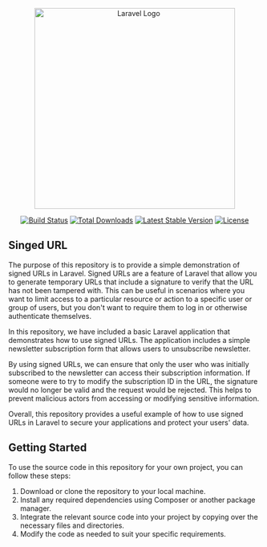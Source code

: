 <p align="center"><a href="https://laravel.com" target="_blank"><img src="https://raw.githubusercontent.com/laravel/art/master/logo-lockup/5%20SVG/2%20CMYK/1%20Full%20Color/laravel-logolockup-cmyk-red.svg" width="400" alt="Laravel Logo"></a></p>

<p align="center">
<a href="https://github.com/laravel/framework/actions"><img src="https://github.com/laravel/framework/workflows/tests/badge.svg" alt="Build Status"></a>
<a href="https://packagist.org/packages/laravel/framework"><img src="https://img.shields.io/packagist/dt/laravel/framework" alt="Total Downloads"></a>
<a href="https://packagist.org/packages/laravel/framework"><img src="https://img.shields.io/packagist/v/laravel/framework" alt="Latest Stable Version"></a>
<a href="https://packagist.org/packages/laravel/framework"><img src="https://img.shields.io/packagist/l/laravel/framework" alt="License"></a>
</p>

## Singed URL

The purpose of this repository is to provide a simple demonstration of signed URLs in Laravel. Signed URLs are a feature of Laravel that allow you to generate temporary URLs that include a signature to verify that the URL has not been tampered with. This can be useful in scenarios where you want to limit access to a particular resource or action to a specific user or group of users, but you don't want to require them to log in or otherwise authenticate themselves.

In this repository, we have included a basic Laravel application that demonstrates how to use signed URLs. The application includes a simple newsletter subscription form that allows users to unsubscribe newsletter.

By using signed URLs, we can ensure that only the user who was initially subscribed to the newsletter can access their subscription information. If someone were to try to modify the subscription ID in the URL, the signature would no longer be valid and the request would be rejected. This helps to prevent malicious actors from accessing or modifying sensitive information.

Overall, this repository provides a useful example of how to use signed URLs in Laravel to secure your applications and protect your users' data.

## Getting Started

To use the source code in this repository for your own project, you can follow these steps:

1. Download or clone the repository to your local machine.
2. Install any required dependencies using Composer or another package manager.
3. Integrate the relevant source code into your project by copying over the necessary files and directories.
4. Modify the code as needed to suit your specific requirements.


